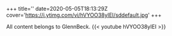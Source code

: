 +++
title=''
date=2020-05-05T18:13:29Z
cover='https://i.ytimg.com/vi/hVYOO38yIEI/sddefault.jpg'
+++

All content belongs to GlennBeck.
{{< youtube hVYOO38yIEI >}}
